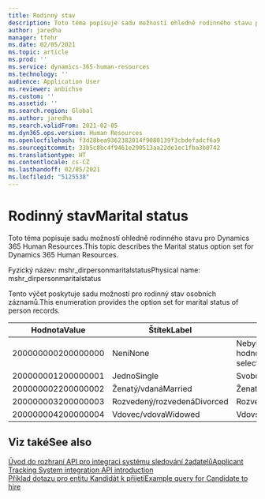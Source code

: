 ```yaml
---
title: Rodinný stav
description: Toto téma popisuje sadu možností ohledně rodinného stavu pro Dynamics 365 Human Resources.
author: jaredha
manager: tfehr
ms.date: 02/05/2021
ms.topic: article
ms.prod: ''
ms.service: dynamics-365-human-resources
ms.technology: ''
audience: Application User
ms.reviewer: anbichse
ms.custom: ''
ms.assetid: ''
ms.search.region: Global
ms.author: jaredha
ms.search.validFrom: 2021-02-05
ms.dyn365.ops.version: Human Resources
ms.openlocfilehash: f3d28bea9362382014f9080139f3cbdefadcf6a9
ms.sourcegitcommit: 33b5c8bc4f9461e290513aa22de1ec1fba3b0742
ms.translationtype: HT
ms.contentlocale: cs-CZ
ms.lasthandoff: 02/05/2021
ms.locfileid: "5125538"
---
```

# <a name="marital-status"></a><span data-ttu-id="d60a1-103">Rodinný stav</span><span class="sxs-lookup"><span data-stu-id="d60a1-103">Marital status</span></span>

<span data-ttu-id="d60a1-104">Toto téma popisuje sadu možností ohledně rodinného stavu pro Dynamics 365 Human Resources.</span><span class="sxs-lookup"><span data-stu-id="d60a1-104">This topic describes the Marital status option set for Dynamics 365 Human Resources.</span></span>

<span data-ttu-id="d60a1-105">Fyzický název: mshr_dirpersonmaritalstatus</span><span class="sxs-lookup"><span data-stu-id="d60a1-105">Physical name: mshr_dirpersonmaritalstatus</span></span>

<span data-ttu-id="d60a1-106">Tento výčet poskytuje sadu možností pro rodinný stav osobních záznamů.</span><span class="sxs-lookup"><span data-stu-id="d60a1-106">This enumeration provides the option set for marital status of person records.</span></span>

| <span data-ttu-id="d60a1-107">Hodnota</span><span class="sxs-lookup"><span data-stu-id="d60a1-107">Value</span></span> | <span data-ttu-id="d60a1-108">Štítek</span><span class="sxs-lookup"><span data-stu-id="d60a1-108">Label</span></span> | <span data-ttu-id="d60a1-109">popis</span><span class="sxs-lookup"><span data-stu-id="d60a1-109">Description</span></span> |
| --- | --- | --- |
| <span data-ttu-id="d60a1-110">200000000</span><span class="sxs-lookup"><span data-stu-id="d60a1-110">200000000</span></span> | <span data-ttu-id="d60a1-111">Není</span><span class="sxs-lookup"><span data-stu-id="d60a1-111">None</span></span> | <span data-ttu-id="d60a1-112">Nebyla vybrána žádná hodnota.</span><span class="sxs-lookup"><span data-stu-id="d60a1-112">No value has been selected.</span></span>
| <span data-ttu-id="d60a1-113">200000001</span><span class="sxs-lookup"><span data-stu-id="d60a1-113">200000001</span></span> | <span data-ttu-id="d60a1-114">Jedno</span><span class="sxs-lookup"><span data-stu-id="d60a1-114">Single</span></span> | <span data-ttu-id="d60a1-115">Svobodný/svobodná.</span><span class="sxs-lookup"><span data-stu-id="d60a1-115">Single.</span></span> |
| <span data-ttu-id="d60a1-116">200000002</span><span class="sxs-lookup"><span data-stu-id="d60a1-116">200000002</span></span> | <span data-ttu-id="d60a1-117">Ženatý/vdaná</span><span class="sxs-lookup"><span data-stu-id="d60a1-117">Married</span></span> | <span data-ttu-id="d60a1-118">Ženatý/vdaná.</span><span class="sxs-lookup"><span data-stu-id="d60a1-118">Married.</span></span> |
| <span data-ttu-id="d60a1-119">200000003</span><span class="sxs-lookup"><span data-stu-id="d60a1-119">200000003</span></span> | <span data-ttu-id="d60a1-120">Rozvedený/rozvedená</span><span class="sxs-lookup"><span data-stu-id="d60a1-120">Divorced</span></span> | <span data-ttu-id="d60a1-121">Rozvedený/rozvedená.</span><span class="sxs-lookup"><span data-stu-id="d60a1-121">Divorced.</span></span> |
| <span data-ttu-id="d60a1-122">200000004</span><span class="sxs-lookup"><span data-stu-id="d60a1-122">200000004</span></span> | <span data-ttu-id="d60a1-123">Vdovec/vdova</span><span class="sxs-lookup"><span data-stu-id="d60a1-123">Widowed</span></span> | <span data-ttu-id="d60a1-124">Vdovství.</span><span class="sxs-lookup"><span data-stu-id="d60a1-124">Widowhood.</span></span> |

## <a name="see-also"></a><span data-ttu-id="d60a1-125">Viz také</span><span class="sxs-lookup"><span data-stu-id="d60a1-125">See also</span></span>

[<span data-ttu-id="d60a1-126">Úvod do rozhraní API pro integraci systému sledování žadatelů</span><span class="sxs-lookup"><span data-stu-id="d60a1-126">Applicant Tracking System integration API introduction</span></span>](hr-admin-integration-ats-api-introduction.md)<br>
[<span data-ttu-id="d60a1-127">Příklad dotazu pro entitu Kandidát k přijetí</span><span class="sxs-lookup"><span data-stu-id="d60a1-127">Example query for Candidate to hire</span></span>](hr-admin-integration-ats-api-candidate-to-hire-example-query.md)
